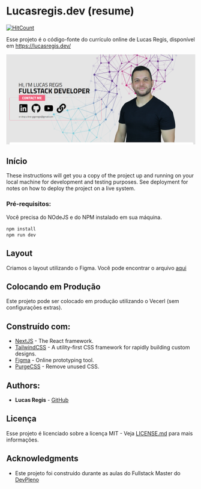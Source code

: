 # Lucasregis.dev (resume)

[![HitCount](https://hits.dwyl.com/lucasfregis/lucas-resume.svg)](https://hits.dwyl.com/lucasfregis/lucas-resume)

Esse projeto é o código-fonte do currículo online de Lucas Regis, disponível em https://lucasregis.dev/

![Preview](https://github.com/lucasfregis/lucas-resume/blob/master/print.png?raw=true)


## Início

These instructions will get you a copy of the project up and running on your local machine for development and testing purposes. See deployment for notes on how to deploy the project on a live system.

### Pré-requisitos:

Você precisa do NOdeJS e do NPM instalado em sua máquina.

```
npm install
npm run dev
```
## Layout

Criamos o layout utilizando o Figma. Você pode encontrar o arquivo [aqui](https://www.figma.com/proto/9bUM0ZS9hzXS9eh9VMXEbc/resume?node-id=1%3A2&scaling=min-zoom)

## Colocando em Produção 

Este projeto pode ser colocado em produção utilizando o Vecerl (sem configurações extras).

## Construído com:

* [NextJS](https://nextjs.org/) - The React framework.
* [TailwindCSS](https://tailwindcss.com/) - A utility-first CSS framework for rapidly building custom designs.
* [Figma](https://www.figma.com/) - Online prototyping tool.
* [PurgeCSS](https://purgecss.com/) - Remove unused CSS.

## Authors:

* **Lucas Regis** - [GitHub](https://github.com/lucasfregis/lucas-resume)

## Licença
Esse projeto é licenciado sobre a licença MIT - Veja [LICENSE.md](LICENSE.md) para mais informações.

## Acknowledgments

* Este projeto foi construído durante as aulas do Fullstack Master do [DevPleno](https://devpleno.com)